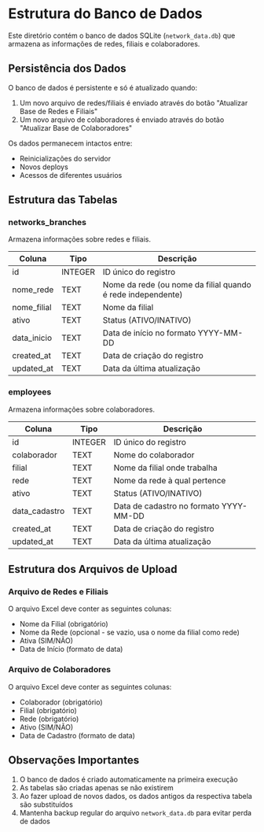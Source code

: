 # Estrutura do Banco de Dados

Este diretório contém o banco de dados SQLite (`network_data.db`) que armazena as informações de redes, filiais e colaboradores.

## Persistência dos Dados

O banco de dados é persistente e só é atualizado quando:
1. Um novo arquivo de redes/filiais é enviado através do botão "Atualizar Base de Redes e Filiais"
2. Um novo arquivo de colaboradores é enviado através do botão "Atualizar Base de Colaboradores"

Os dados permanecem intactos entre:
- Reinicializações do servidor
- Novos deploys
- Acessos de diferentes usuários

## Estrutura das Tabelas

### networks_branches
Armazena informações sobre redes e filiais.

| Coluna | Tipo | Descrição |
|--------|------|-----------|
| id | INTEGER | ID único do registro |
| nome_rede | TEXT | Nome da rede (ou nome da filial quando é rede independente) |
| nome_filial | TEXT | Nome da filial |
| ativo | TEXT | Status (ATIVO/INATIVO) |
| data_inicio | TEXT | Data de início no formato YYYY-MM-DD |
| created_at | TEXT | Data de criação do registro |
| updated_at | TEXT | Data da última atualização |

### employees
Armazena informações sobre colaboradores.

| Coluna | Tipo | Descrição |
|--------|------|-----------|
| id | INTEGER | ID único do registro |
| colaborador | TEXT | Nome do colaborador |
| filial | TEXT | Nome da filial onde trabalha |
| rede | TEXT | Nome da rede à qual pertence |
| ativo | TEXT | Status (ATIVO/INATIVO) |
| data_cadastro | TEXT | Data de cadastro no formato YYYY-MM-DD |
| created_at | TEXT | Data de criação do registro |
| updated_at | TEXT | Data da última atualização |

## Estrutura dos Arquivos de Upload

### Arquivo de Redes e Filiais
O arquivo Excel deve conter as seguintes colunas:
- Nome da Filial (obrigatório)
- Nome da Rede (opcional - se vazio, usa o nome da filial como rede)
- Ativa (SIM/NÃO)
- Data de Início (formato de data)

### Arquivo de Colaboradores
O arquivo Excel deve conter as seguintes colunas:
- Colaborador (obrigatório)
- Filial (obrigatório)
- Rede (obrigatório)
- Ativo (SIM/NÃO)
- Data de Cadastro (formato de data)

## Observações Importantes

1. O banco de dados é criado automaticamente na primeira execução
2. As tabelas são criadas apenas se não existirem
3. Ao fazer upload de novos dados, os dados antigos da respectiva tabela são substituídos
4. Mantenha backup regular do arquivo `network_data.db` para evitar perda de dados 
